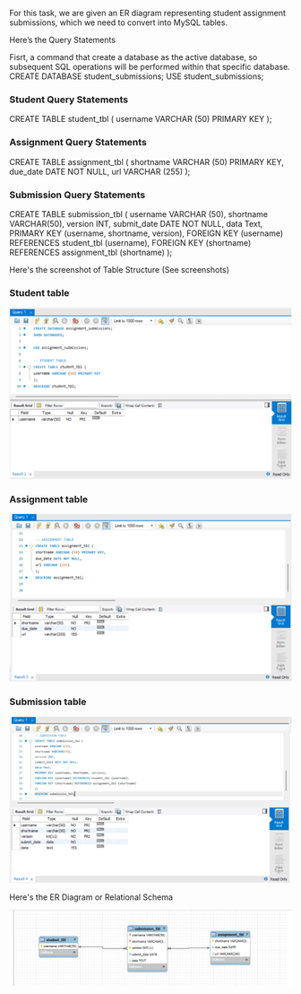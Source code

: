 For this task, we are given an ER diagram representing student assignment submissions, which we need to convert into MySQL tables.

Here’s the Query Statements

Fisrt, a command that create a database as the active database, so subsequent SQL operations will be performed within that specific database.
CREATE DATABASE student_submissions;
USE student_submissions;
### Student Query Statements
CREATE TABLE student_tbl (
username VARCHAR (50) PRIMARY KEY
);


### Assignment Query Statements
CREATE TABLE assignment_tbl (
shortname VARCHAR (50) PRIMARY KEY,
due_date DATE NOT NULL,
url VARCHAR (255)
);
### Submission Query Statements
CREATE TABLE submission_tbl (
username VARCHAR (50), 
shortname VARCHAR(50), 
version INT,
submit_date DATE NOT NULL, 
data Text,
PRIMARY KEY (username, shortname, version),
FOREIGN KEY (username) REFERENCES student_tbl (username),
FOREIGN KEY (shortname) REFERENCES assignment_tbl (shortname)
);

Here's the screenshot of Table Structure (See screenshots)

### Student table

  
![Sample Output](images/student_tbl.png)

### Assignment table

  
![Sample Output](images/assignment_tbl.png)

### Submission table

  
![Sample Output](images/submission_tbl.png)

Here's the ER Diagram or Relational Schema

![Sample Output](images/diagram.png)
